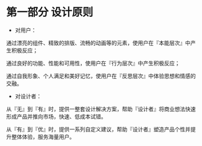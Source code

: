 # 第一部分 设计原则

- 对用户：

通过漂亮的组件、精致的排版、流畅的动画等的元素，使用户在『本能层次』中产生积极反应；

通过良好的功能、性能和可用性，使用户在『行为层次』中产生积极反应；

通过自我形象、个人满足和美好记忆，使用户在『反思层次』中体验思想和情感的交融。

- 对设计者：

从『无』到『有』时，提供一整套设计解决方案，帮助『设计者』将商业想法快速形成产品并推向市场，快速、低成本试错。

从『有』到『优』时，提供一系列自定义建议，帮助『设计者』塑造产品个性并提升整体体验，服务海量用户。